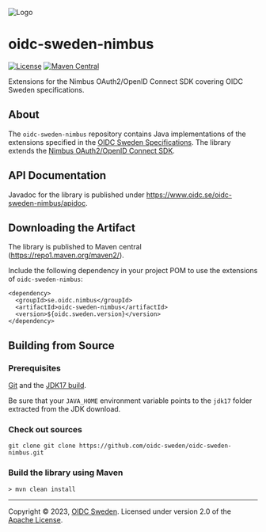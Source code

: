 ![Logo](https://www.oidc.se/img/oidc-logo.png)

# oidc-sweden-nimbus

[![License](https://img.shields.io/badge/License-Apache%202.0-blue.svg)](https://opensource.org/licenses/Apache-2.0) [![Maven Central](https://maven-badges.herokuapp.com/maven-central/se.oidc.nimbus/oidc-sweden-nimbus/badge.svg)](https://maven-badges.herokuapp.com/maven-central/se.oidc.nimbus/oidc-sweden-nimbus)

Extensions for the Nimbus OAuth2/OpenID Connect SDK covering OIDC Sweden specifications.

## About

The `oidc-sweden-nimbus` repository contains Java implementations of the extensions specified in the
[OIDC Sweden Specifications](https://www.oidc.se/specifications/). The library extends the 
[Nimbus OAuth2/OpenID Connect SDK](https://connect2id.com/products/nimbus-oauth-openid-connect-sdk).

## API Documentation

Javadoc for the library is published under https://www.oidc.se/oidc-sweden-nimbus/apidoc.

## Downloading the Artifact

The library is published to Maven central (https://repo1.maven.org/maven2/).

Include the following dependency in your project POM to use the extensions of `oidc-sweden-nimbus`:

```
<dependency>
  <groupId>se.oidc.nimbus</groupId>
  <artifactId>oidc-sweden-nimbus</artifactId>
  <version>${oidc.sweden.version}</version>
</dependency>
```

## Building from Source

### Prerequisites

[Git](https://help.github.com/set-up-git-redirect) and the [JDK17 build](https://www.oracle.com/technetwork/java/javase/downloads).

Be sure that your `JAVA_HOME` environment variable points to the `jdk17` folder extracted from the JDK download.

### Check out sources

```
git clone git clone https://github.com/oidc-sweden/oidc-sweden-nimbus.git
```

### Build the library using Maven

```
> mvn clean install
```


---

Copyright &copy; 2023, [OIDC Sweden](https://www.oidc.se). Licensed under version 2.0 of the [Apache License](http://www.apache.org/licenses/LICENSE-2.0).
